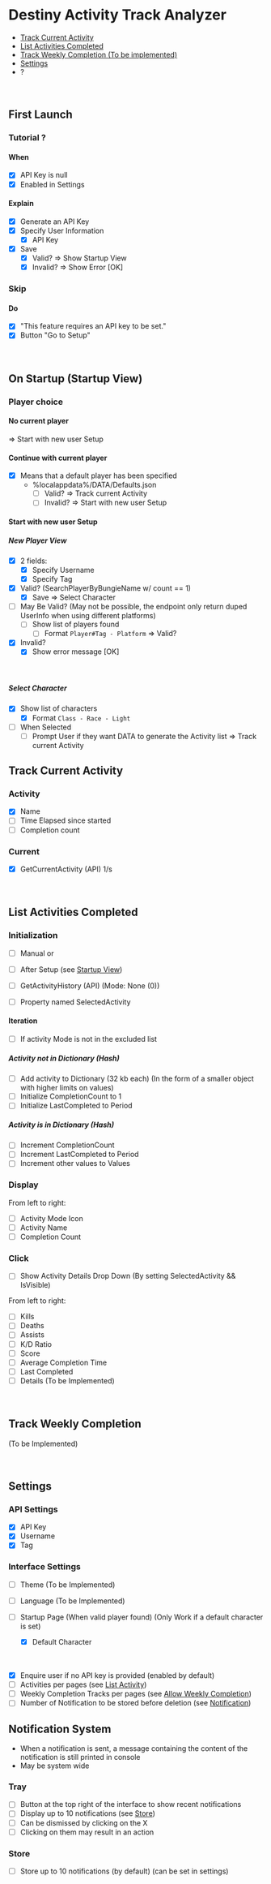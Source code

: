 # Destiny Activity Track Analyzer

- [Track Current Activity](#track-current-activity)
- [List Activities Completed](#list-activities-completed)
- [Track Weekly Completion (To be implemented)](#track-weekly-completion)
- [Settings](#settings)
- ?

<p>ㅤ</p>

## First Launch

### Tutorial ?

#### When

- [x] API Key is null
- [x] Enabled in Settings

#### Explain

- [x] Generate an API Key
- [x] Specify User Information
    - [x] API Key

- [x] Save
    - [x] Valid?
        => Show Startup View
    - [x] Invalid?
        => Show Error [OK]

### Skip

#### Do

- [x] "This feature requires an API key to be set."
- [x] Button "Go to Setup"

<p>ㅤ</p>

## On Startup (Startup View)

### Player choice

#### No current player

=> Start with new user Setup

#### Continue with current player

- [x] Means that a default player has been specified
    - %localappdata%/DATA/Defaults.json
        - [ ] Valid?
            => Track current Activity
        - [ ] Invalid?
            => Start with new user Setup

#### Start with new user Setup

##### New Player View

- [x] 2 fields:
    - [x] Specify Username
    - [x] Specify Tag

- [x] Valid? (SearchPlayerByBungieName w/ count == 1)
    - [x] Save
    => Select Character
- [ ] May Be Valid? (May not be possible, the endpoint only return duped UserInfo when using different platforms)
    - [ ] Show list of players found
        - [ ] Format `Player#Tag - Platform`
        => Valid?
- [x] Invalid?
    - [x] Show error message [OK]

<p>ㅤ</p>

##### Select Character

- [x] Show list of characters
    - [x] Format `Class - Race - Light`

- [ ] When Selected
    - [ ] Prompt User if they want DATA to generate the Activity list
        => Track current Activity

## Track Current Activity

### Activity

- [x] Name
- [ ] Time Elapsed since started
- [ ] Completion count

### Current

- [x] GetCurrentActivity (API) 1/s

<p>ㅤ</p>

## List Activities Completed

### Initialization

- [ ] Manual
or
- [ ] After Setup (see [Startup View](#on-startup-startup-view))

- [ ] GetActivityHistory (API) (Mode: None (0))
- [ ] Property named SelectedActivity


#### Iteration

- [ ] If activity Mode is not in the excluded list

##### Activity not in Dictionary (Hash)

- [ ] Add activity to Dictionary (32 kb each) (In the form of a smaller object with higher limits on values)
- [ ] Initialize CompletionCount to 1
- [ ] Initialize LastCompleted to Period

##### Activity is in Dictionary (Hash)

- [ ] Increment CompletionCount
- [ ] Increment LastCompleted to Period
- [ ] Increment other values to Values

### Display

From left to right:

- [ ] Activity Mode Icon
- [ ] Activity Name
- [ ] Completion Count

### Click

- [ ] Show Activity Details Drop Down (By setting SelectedActivity && IsVisible)

From left to right:

- [ ] Kills
- [ ] Deaths
- [ ] Assists
- [ ] K/D Ratio
- [ ] Score
- [ ] Average Completion Time
- [ ] Last Completed
- [ ] Details (To be Implemented)

<p>ㅤ</p>

## Track Weekly Completion

(To be Implemented)

<p>ㅤ</p>

## Settings

### API Settings

- [x] API Key
- [x] Username
- [x] Tag

### Interface Settings

- [ ] Theme (To be Implemented)
- [ ] Language (To be Implemented)

- [ ] Startup Page (When valid player found) (Only Work if a default character is set)
    - [x] Default Character

<p>ㅤ</p>

- [x] Enquire user if no API key is provided (enabled by default)
- [ ] Activities per pages (see [List Activity](#list-activity))
- [ ] Weekly Completion Tracks per pages (see [Allow Weekly Completion](#allow-weekly-completion))
- [ ] Number of Notification to be stored before deletion (see [Notification](#notification-system))

## Notification System

- When a notification is sent, a message containing the content of the notification is still printed in console
- May be system wide

### Tray

- [ ] Button at the top right of the interface to show recent notifications
- [ ] Display up to 10 notifications (see [Store](#store))
- [ ] Can be dismissed by clicking on the X
- [ ] Clicking on them may result in an action

### Store

- [ ] Store up to 10 notifications (by default) (can be set in settings)
